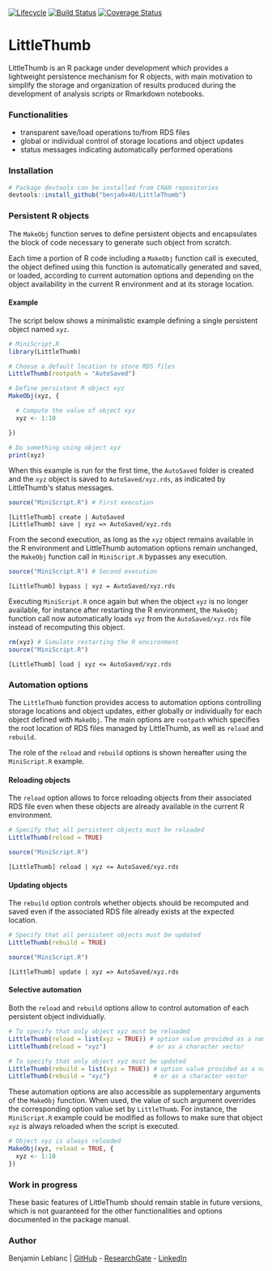 [![Lifecycle](https://img.shields.io/badge/lifecycle-experimental-orange.svg)](https://www.tidyverse.org/lifecycle/#maturing)
[![Build Status](https://travis-ci.com/benja0x40/LittleThumb.svg?branch=master)](https://travis-ci.com/benja0x40/LittleThumb)
[![Coverage Status](https://codecov.io/gh/benja0x40/LittleThumb/branch/master/graph/badge.svg)](https://codecov.io/gh/benja0x40/LittleThumb)

LittleThumb
================================================================================

LittleThumb is an R package under development which provides a lightweight
persistence mechanism for R objects, with main motivation to simplify
the storage and organization of results produced during the development
of analysis scripts or Rmarkdown notebooks.

### <a name="install"></a>Functionalities

 - transparent save/load operations to/from RDS files
 - global or individual control of storage locations and object updates
 - status messages indicating automatically performed operations


### <a name="install"></a>Installation

```R
# Package devtools can be installed from CRAN repositories
devtools::install_github("benja0x40/LittleThumb")
```


### Persistent R objects

The `MakeObj` function serves to define persistent objects and encapsulates
the block of code necessary to generate such object from scratch.

Each time a portion of R code including a `MakeObj` function call is executed,
the object defined using this function is automatically generated and saved,
or loaded, according to current automation options and depending on the object
availability in the current R environment and at its storage location.


#### Example

The script below shows a minimalistic example defining a single persistent object
named `xyz`.

```R
# MiniScript.R
library(LittleThumb)

# Choose a default location to store RDS files
LittleThumb(rootpath = "AutoSaved")

# Define persistent R object xyz
MakeObj(xyz, {

  # Compute the value of object xyz
  xyz <- 1:10

})

# Do something using object xyz
print(xyz)
```

When this example is run for the first time, the `AutoSaved` folder is
created and the `xyz` object is saved to `AutoSaved/xyz.rds`, as indicated
by LittleThumb's status messages.

```R
source("MiniScript.R") # First execution
```

    [LittleThumb] create | AutoSaved
    [LittleThumb] save | xyz => AutoSaved/xyz.rds

From the second execution, as long as the `xyz` object remains available
in the R environment and LittleThumb automation options remain unchanged,
the `MakeObj` function call in `MiniScript.R` bypasses any execution.

```R
source("MiniScript.R") # Second execution
```

    [LittleThumb] bypass | xyz = AutoSaved/xyz.rds

Executing `MiniScript.R` once again but when the object `xyz` is no longer
available, for instance after restarting the R environment,
the `MakeObj` function call now automatically loads `xyz` from
the `AutoSaved/xyz.rds` file instead of recomputing this object.

```R
rm(xyz) # Simulate restarting the R environment
source("MiniScript.R")
```

    [LittleThumb] load | xyz <= AutoSaved/xyz.rds


### Automation options

The `LittleThumb` function provides access to automation options controlling
storage locations and object updates, either globally or individually
for each object defined with `MakeObj`.
The main options are `rootpath` which specifies the root location of RDS
files managed by LittleThumb, as well as `reload` and `rebuild`.

The role of the `reload` and `rebuild` options is shown hereafter using the
`MiniScript.R` example.

#### Reloading objects

The `reload` option allows to force reloading objects from their associated 
RDS file even when these objects are already available in the current
R environment.

```R
# Specify that all persistent objects must be reloaded
LittleThumb(reload = TRUE)

source("MiniScript.R")
```

    [LittleThumb] reload | xyz <= AutoSaved/xyz.rds


#### Updating objects

The `rebuild` option controls whether objects should be recomputed and saved
even if the associated RDS file already exists at the expected location.

```R
# Specify that all persistent objects must be updated
LittleThumb(rebuild = TRUE)

source("MiniScript.R")
```

    [LittleThumb] update | xyz => AutoSaved/xyz.rds


#### Selective automation

Both the `reload` and `rebuild` options allow to control automation
of each persistent object individually.

```R
# To specify that only object xyz must be reloaded
LittleThumb(reload = list(xyz = TRUE)) # option value provided as a named list
LittleThumb(reload = "xyz")            # or as a character vector
```

```R
# To specify that only object xyz must be updated
LittleThumb(rebuild = list(xyz = TRUE)) # option value provided as a named list
LittleThumb(rebuild = "xyz")            # or as a character vector
```

These automation options are also accessible as supplementary arguments
of the `MakeObj` function. When used, the value of such argument overrides
the corresponding option value set by `LittleThumb`.
For instance, the `MiniScript.R` example could be modified as follows to
make sure that object `xyz` is always reloaded when the script is executed.

```R
# Object xyz is always reloaded
MakeObj(xyz, reload = TRUE, {
  xyz <- 1:10
})
```

### Work in progress

These basic features of LittleThumb should remain stable in future versions,
which is not guaranteed for the other functionalities and options documented
in the package manual.

### Author

Benjamin Leblanc |
[GitHub](https://github.com/benja0x40) -
[ResearchGate](https://www.researchgate.net/profile/Benjamin_Leblanc) -
[LinkedIn](https://www.linkedin.com/in/benja0x40)
